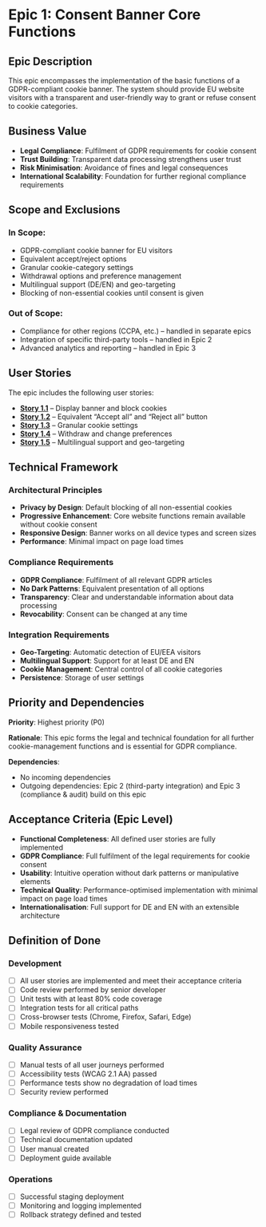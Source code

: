 # Epic 1: Consent Banner Core Functions

## Epic Description

This epic encompasses the implementation of the basic functions of a GDPR-compliant cookie banner. The system should
provide EU website visitors with a transparent and user-friendly way to grant or refuse consent to cookie categories.

## Business Value

- **Legal Compliance**: Fulfilment of GDPR requirements for cookie consent
- **Trust Building**: Transparent data processing strengthens user trust
- **Risk Minimisation**: Avoidance of fines and legal consequences
- **International Scalability**: Foundation for further regional compliance requirements

## Scope and Exclusions

### In Scope:

- GDPR-compliant cookie banner for EU visitors
- Equivalent accept/reject options
- Granular cookie-category settings
- Withdrawal options and preference management
- Multilingual support (DE/EN) and geo-targeting
- Blocking of non-essential cookies until consent is given

### Out of Scope:

- Compliance for other regions (CCPA, etc.) – handled in separate epics
- Integration of specific third-party tools – handled in Epic 2
- Advanced analytics and reporting – handled in Epic 3

## User Stories

The epic includes the following user stories:

- **[Story 1.1](user_stories/story_1.1_display_banner_and_block_cookies.md)** – Display banner and block cookies
- **[Story 1.2](user_stories/story_1.2_equivalent_accept_all_and_reject_all_button.md)** – Equivalent “Accept all” and “Reject all” button
- **[Story 1.3](user_stories/story_1.3_granular_cookie_settings.md)** – Granular cookie settings
- **[Story 1.4](user_stories/story_1.4_withdraw_and_change_preferences.md)** – Withdraw and change preferences
- **[Story 1.5](user_stories/story_1.5_multilingual_and_geo_targeting.md)** – Multilingual support and geo-targeting

## Technical Framework

### Architectural Principles

- **Privacy by Design**: Default blocking of all non-essential cookies
- **Progressive Enhancement**: Core website functions remain available without cookie consent
- **Responsive Design**: Banner works on all device types and screen sizes
- **Performance**: Minimal impact on page load times

### Compliance Requirements

- **GDPR Compliance**: Fulfilment of all relevant GDPR articles
- **No Dark Patterns**: Equivalent presentation of all options
- **Transparency**: Clear and understandable information about data processing
- **Revocability**: Consent can be changed at any time

### Integration Requirements

- **Geo-Targeting**: Automatic detection of EU/EEA visitors
- **Multilingual Support**: Support for at least DE and EN
- **Cookie Management**: Central control of all cookie categories
- **Persistence**: Storage of user settings

## Priority and Dependencies

**Priority**: Highest priority (P0)

**Rationale**: This epic forms the legal and technical foundation for all further cookie-management functions and is
essential for GDPR compliance.

**Dependencies**:

- No incoming dependencies
- Outgoing dependencies: Epic 2 (third-party integration) and Epic 3 (compliance & audit) build on this epic

## Acceptance Criteria (Epic Level)

- **Functional Completeness**: All defined user stories are fully implemented
- **GDPR Compliance**: Full fulfilment of the legal requirements for cookie consent
- **Usability**: Intuitive operation without dark patterns or manipulative elements
- **Technical Quality**: Performance-optimised implementation with minimal impact on page load times
- **Internationalisation**: Full support for DE and EN with an extensible architecture

## Definition of Done

### Development

- [ ] All user stories are implemented and meet their acceptance criteria
- [ ] Code review performed by senior developer
- [ ] Unit tests with at least 80% code coverage
- [ ] Integration tests for all critical paths
- [ ] Cross-browser tests (Chrome, Firefox, Safari, Edge)
- [ ] Mobile responsiveness tested

### Quality Assurance

- [ ] Manual tests of all user journeys performed
- [ ] Accessibility tests (WCAG 2.1 AA) passed
- [ ] Performance tests show no degradation of load times
- [ ] Security review performed

### Compliance & Documentation

- [ ] Legal review of GDPR compliance conducted
- [ ] Technical documentation updated
- [ ] User manual created
- [ ] Deployment guide available

### Operations

- [ ] Successful staging deployment
- [ ] Monitoring and logging implemented
- [ ] Rollback strategy defined and tested
